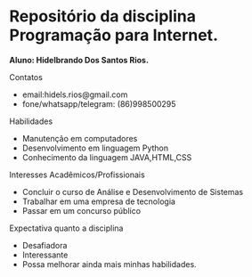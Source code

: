 <h1>Repositório da disciplina Programação para Internet.</h1>
<strong>Aluno: Hidelbrando Dos Santos Rios.</strong>
<p>Contatos</p>
<ul>
  <li>email:hidels.rios@gmail.com</li>
  <li>fone/whatsapp/telegram: (86)998500295</li>
</ul>
<p>Habilidades</p>
<ul>
  <li>Manutenção em computadores</li>
  <li>Desenvolvimento em linguagem Python</li>
  <li>Conhecimento da linguagem JAVA,HTML,CSS</li>
</ul>
<p>Interesses Acadêmicos/Profissionais</p>
<ul>
  <li>Concluir o curso de Análise e Desenvolvimento de Sistemas</li>
  <li>Trabalhar em uma empresa de tecnologia</li>
  <li>Passar em um concurso público</li>
</ul>
<p>Expectativa quanto a disciplina</p>
<ul>
  <li>Desafiadora</li>
  <li>Interessante</li>
  <li>Possa melhorar ainda mais minhas habilidades.</li>
</ul>
